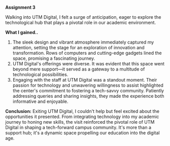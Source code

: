**Assignment 3**

Walking into UTM Digital, I felt a surge of anticipation, eager to explore the technological hub that plays a pivotal role in our academic environment.

**What I gained..**
1. The sleek design and vibrant atmosphere immediately captured my attention, setting the stage for an exploration of innovation and transformation. Rows of computers and cutting-edge gadgets lined the space, promising a fascinating journey.
2. UTM Digital's offerings were diverse. It was evident that this space went beyond mere support—it served as a gateway to a multitude of technological possibilities.
3. Engaging with the staff at UTM Digital was a standout moment. Their passion for technology and unwavering willingness to assist highlighted the center's commitment to fostering a tech-savvy community. Patiently addressing queries and sharing insights, they made the experience both informative and enjoyable.

**Conclusion:**
Exiting UTM Digital, I couldn't help but feel excited about the opportunities it presented. From integrating technology into my academic journey to honing new skills, the visit reinforced the pivotal role of UTM Digital in shaping a tech-forward campus community. It's more than a support hub; it's a dynamic space propelling our education into the digital age.
